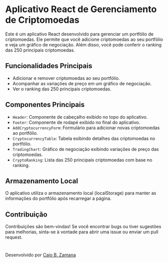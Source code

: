 # Aplicativo React de Gerenciamento de Criptomoedas

Este é um aplicativo React desenvolvido para gerenciar um portfólio de criptomoedas. Ele permite que você adicione criptomoedas ao seu portfólio e veja um gráfico de negociação. Além disso, você pode conferir o ranking das 250 principais criptomoedas.

## Funcionalidades Principais

- Adicionar e remover criptomoedas ao seu portfólio.
- Acompanhar as variações de preço em um gráfico de negociação.
- Ver o ranking das 250 principais criptomoedas.


## Componentes Principais

- `Header`: Componente de cabeçalho exibido no topo do aplicativo.
- `Footer`: Componente de rodapé exibido no final do aplicativo.
- `AddCryptocurrencyForm`: Formulário para adicionar novas criptomoedas ao portfólio.
- `CryptocurrencyTable`: Tabela exibindo detalhes das criptomoedas no portfólio.
- `TradingChart`: Gráfico de negociação exibindo variações de preço das criptomoedas.
- `CryptoRanking`: Lista das 250 principais criptomoedas com base no ranking.

## Armazenamento Local

O aplicativo utiliza o armazenamento local (localStorage) para manter as informações do portfólio após recarregar a página.


## Contribuição

Contribuições são bem-vindas! Se você encontrar bugs ou tiver sugestões para melhorias, sinta-se à vontade para abrir uma issue ou enviar um pull request.

#

Desenvolvido por [Caio B. Zamana](https://github.com/caiobello)

